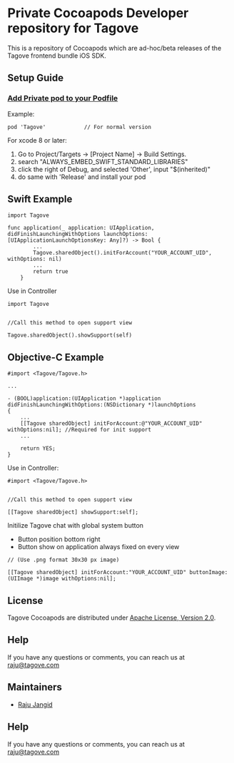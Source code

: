 # Private Cocoapods Developer repository for Tagove

This is a repository of Cocoapods which are ad-hoc/beta releases of the Tagove frontend bundle iOS SDK.

## Setup Guide

### [Add Private pod to your Podfile](https://guides.cocoapods.org/making/private-cocoapods.html#thats-it)

Example:

```
pod 'Tagove'            // For normal version
```

For xcode 8 or later:

1. Go to Project/Targets -> [Project Name] -> Build Settings.
2. search "ALWAYS_EMBED_SWIFT_STANDARD_LIBRARIES"
3. click the right of Debug, and selected 'Other', input "$(inherited)"
4. do same with 'Release' and install your pod

## Swift Example

```
import Tagove

func application(_ application: UIApplication, didFinishLaunchingWithOptions launchOptions: [UIApplicationLaunchOptionsKey: Any]?) -> Bool {
        ...
        Tagove.sharedObject().initForAccount("YOUR_ACCOUNT_UID", withOptions: nil)
        ...
        return true
    }
```
Use in Controller

```
import Tagove


//Call this method to open support view

Tagove.sharedObject().showSupport(self)

```

## Objective-C Example

```
#import <Tagove/Tagove.h>

...

- (BOOL)application:(UIApplication *)application didFinishLaunchingWithOptions:(NSDictionary *)launchOptions
{
    ...
    [[Tagove sharedObject] initForAccount:@"YOUR_ACCOUNT_UID" withOptions:nil]; //Required for init support
    ...

    return YES;
}

```
Use in Controller:

```
#import <Tagove/Tagove.h>


//Call this method to open support view

[[Tagove sharedObject] showSupport:self];

```

Initilize Tagove chat with global system button 
 - Button position bottom right
 - Button show on application always fixed on every view

```
// (Use .png format 30x30 px image)

[[Tagove sharedObject] initForAccount:"YOUR_ACCOUNT_UID" buttonImage:(UIImage *)image withOptions:nil];

```
## License

Tagove Cocoapods are distributed under [Apache License, Version 2.0](http://www.apache.org/licenses/LICENSE-2.0.html).

## Help

If you have any questions or comments, you can reach us at [raju@tagove.com](raju@tagove.com)

## Maintainers
  * [Raju Jangid](https://github.com/rajuj6)

## Help

If you have any questions or comments, you can reach us at [raju@tagove.com](raju@tagove.com)
